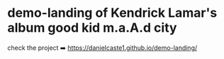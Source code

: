 # demo-landing of Kendrick Lamar's album good kid m.a.A.d city
check the project ➡️ https://danielcaste1.github.io/demo-landing/
